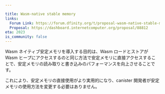 ```yaml
---

title: Wasm-native stable memory
links:
  Forum Link: https://forum.dfinity.org/t/proposal-wasm-native-stable-memory/15966
  Proposal: https://dashboard.internetcomputer.org/proposal/88812
eta: 2023
is_community: false
---
```

Wasm ネイティブ安定メモリを導入する目的は、Wasm ロードとストアが Wasm ヒープにアクセスするのと同じ方法で安定メモリに直接アクセスすることで、安定メモリの読み取りと書き込みのパフォーマンスを向上させることです。

これにより、安定メモリの直接使用がより実用的になり、canister 開発者が安定メモリの使用方法を変更する必要はありません。

<!---


The goal of introducing Wasm-native stable memory is to improve the performance of stable reads and writes by letting these operations directly access stable memory in the same way Wasm loads and stores access the Wasm heap.

This will make direct use of stable memory more practical and it will not require canister developers to make any changes to how they use stable memory.

-->
